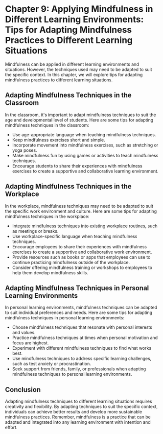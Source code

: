 Chapter 9: Applying Mindfulness in Different Learning Environments: Tips for Adapting Mindfulness Practices to Different Learning Situations
============================================================================================================================================

Mindfulness can be applied in different learning environments and situations. However, the techniques used may need to be adapted to suit the specific context. In this chapter, we will explore tips for adapting mindfulness practices to different learning situations.

Adapting Mindfulness Techniques in the Classroom
------------------------------------------------

In the classroom, it's important to adapt mindfulness techniques to suit the age and developmental level of students. Here are some tips for adapting mindfulness techniques in the classroom:

* Use age-appropriate language when teaching mindfulness techniques.
* Keep mindfulness exercises short and simple.
* Incorporate movement into mindfulness exercises, such as stretching or yoga poses.
* Make mindfulness fun by using games or activities to teach mindfulness techniques.
* Encourage students to share their experiences with mindfulness exercises to create a supportive and collaborative learning environment.

Adapting Mindfulness Techniques in the Workplace
------------------------------------------------

In the workplace, mindfulness techniques may need to be adapted to suit the specific work environment and culture. Here are some tips for adapting mindfulness techniques in the workplace:

* Integrate mindfulness techniques into existing workplace routines, such as meetings or breaks.
* Use workplace-specific language when teaching mindfulness techniques.
* Encourage employees to share their experiences with mindfulness exercises to create a supportive and collaborative work environment.
* Provide resources such as books or apps that employees can use to continue practicing mindfulness outside of the workplace.
* Consider offering mindfulness training or workshops to employees to help them develop mindfulness skills.

Adapting Mindfulness Techniques in Personal Learning Environments
-----------------------------------------------------------------

In personal learning environments, mindfulness techniques can be adapted to suit individual preferences and needs. Here are some tips for adapting mindfulness techniques in personal learning environments:

* Choose mindfulness techniques that resonate with personal interests and values.
* Practice mindfulness techniques at times when personal motivation and focus are highest.
* Experiment with different mindfulness techniques to find what works best.
* Use mindfulness techniques to address specific learning challenges, such as test anxiety or procrastination.
* Seek support from friends, family, or professionals when adapting mindfulness techniques to personal learning environments.

Conclusion
----------

Adapting mindfulness techniques to different learning situations requires creativity and flexibility. By adapting techniques to suit the specific context, individuals can achieve better results and develop more sustainable mindfulness practices. Remember, mindfulness is a practice that can be adapted and integrated into any learning environment with intention and effort.
